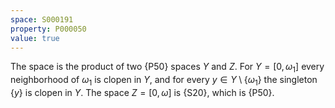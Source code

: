 ```yaml
---
space: S000191
property: P000050
value: true
---
```


The space is the product of two {P50} spaces $Y$ and $Z$.  For $Y=[0,\omega_1]$ every neighborhood of $\omega_1$ is clopen in $Y$, and for every $y\in Y\setminus\{\omega_1\}$ the singleton $\{y\}$ is clopen in $Y$.  The space $Z=[0,\omega]$ is {S20}, which is {P50}.
